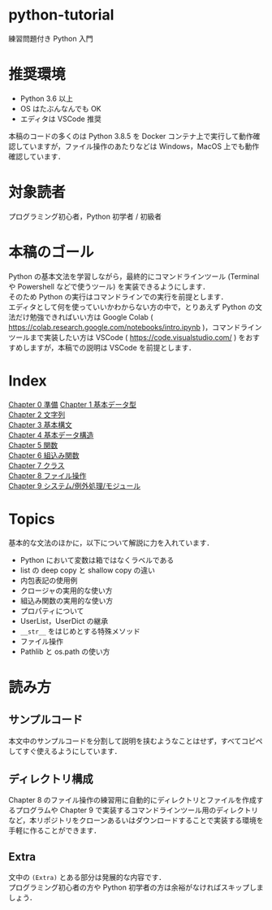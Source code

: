 # python-tutorial

練習問題付き Python 入門  


# 推奨環境

- Python 3.6 以上  
- OS はたぶんなんでも OK  
- エディタは VSCode 推奨  

本稿のコードの多くのは Python 3.8.5 を Docker コンテナ上で実行して動作確認していますが，ファイル操作のあたりなどは Windows，MacOS 上でも動作確認しています．  


# 対象読者

プログラミング初心者，Python 初学者 / 初級者  


# 本稿のゴール

Python の基本文法を学習しながら，最終的にコマンドラインツール (Terminal や Powershell などで使うツール) を実装できるようにします．  
そのため Python の実行はコマンドラインでの実行を前提とします．  
エディタとして何を使っていいかわからない方の中で，とりあえず Python の文法だけ勉強できればいい方は Google Colab ( https://colab.research.google.com/notebooks/intro.ipynb )，コマンドラインツールまで実装したい方は VSCode ( https://code.visualstudio.com/ ) をおすすめしますが，本稿での説明は VSCode を前提とします．  

# Index

[Chapter 0 準備](chapter0/Chapter0.md)
[Chapter 1 基本データ型](chapter1/Chapter1.md)  
[Chapter 2 文字列](chapter2/Chapter2.md)  
[Chapter 3 基本構文](chapter3/Chapter3.md)  
[Chapter 4 基本データ構造](chapter4/Chapter4.md)  
[Chapter 5 関数](chapter5/Chapter5.md)  
[Chapter 6 組込み関数](chapter6/Chapter6.md)  
[Chapter 7 クラス](chapter7/Chapter7.md)  
[Chapter 8 ファイル操作](chapter8/Chpater8.md)  
[Chapter 9 システム/例外処理/モジュール](chapter9/Chapter9.md)  


# Topics

基本的な文法のほかに，以下について解説に力を入れています．  

- Python において変数は箱ではなくラベルである
- list の deep copy と shallow copy の違い
- 内包表記の使用例
- クロージャの実用的な使い方
- 組込み関数の実用的な使い方
- プロパティについて
- UserList，UserDict の継承
- `__str__` をはじめとする特殊メソッド
- ファイル操作
- Pathlib と os.path の使い方


# 読み方

## サンプルコード

本文中のサンプルコードを分割して説明を挟むようなことはせず，すべてコピペしてすぐ使えるようにしています．  


## ディレクトリ構成

Chapter 8 のファイル操作の練習用に自動的にディレクトリとファイルを作成するプログラムや Chapter 9 で実装するコマンドラインツール用のディレクトリなど，本リポジトリをクローンあるいはダウンロードすることで実装する環境を手軽に作ることができます．  


## Extra

文中の `(Extra)` とある部分は発展的な内容です．  
プログラミング初心者の方や Python 初学者の方は余裕がなければスキップしましょう．  

